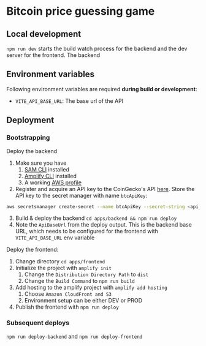 # Bitcoin price guessing game

## Local development

`npm run dev` starts the build watch process for the backend and the dev server for the frontend. The backend

## Environment variables

Following environment variables are required **during build or development**:

- `VITE_API_BASE_URL`: The base url of the API

## Deployment

### Bootstrapping

Deploy the backend

1. Make sure you have
   1. [SAM CLI](https://docs.aws.amazon.com/serverless-application-model/latest/developerguide/install-sam-cli.html) installed
   2. [Amplify CLI](https://docs.amplify.aws/cli/start/install/) installed
   3. A working [AWS profile](https://docs.aws.amazon.com/cli/latest/userguide/cli-configure-profiles.html)
2. Register and acquire an API key to the CoinGecko's API [here](https://rapidapi.com/coingecko/api/coingecko/). Store the API key to the secret manager with name `btcApiKey`:

```bash
aws secretsmanager create-secret --name btcApiKey --secret-string <api_key_here>
```

3. Build & deploy the backend `cd apps/backend && npm run deploy`
4. Note the `ApiBaseUrl` from the deploy output. This is the backend base URL, which needs to be configured for the frontend with `VITE_API_BASE_URL` env variable

Deploy the frontend:

1. Change directory `cd apps/frontend`
2. Initialize the project with `amplify init`
   1. Change the `Distribution Directory Path` to `dist`
   2. Change the `Build Command` to `npm run build`
3. Add hosting to the amplify project with `amplify add hosting`
   1. Choose `Amazon CloudFront and S3`
   2. Environment setup can be either DEV or PROD
4. Publish the frontend with `npm run deploy`

### Subsequent deploys

`npm run deploy-backend` and `npm run deploy-frontend`

